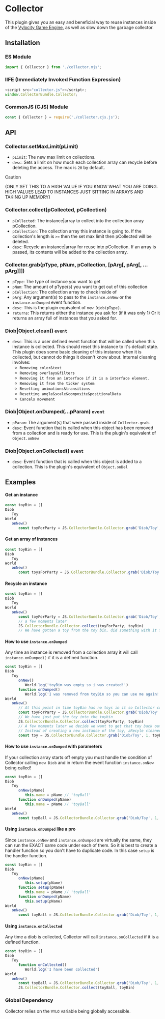 # Collector
This plugin gives you an easy and beneficial way to reuse instances inside of the [Vylocity Game Engine](https://vylocity.com), as well as slow down the garbage collector.

## Installation

### ES Module

```js
import { Collector } from './collector.mjs';
```

### IIFE (Immediately Invoked Function Expression)

```js
<script src="collector.js"></script>;
window.CollectorBundle.Collector;
```

### CommonJS (CJS) Module

```js
const { Collector } = require('./collector.cjs.js');
```

## API  
###  Collector.setMaxLimit(pLimit)
   - `pLimit`: The new max limit on collections. 
   - `desc`: Sets a limit on how much each collection array can recycle before deleting the access. The max is `20` by default. 
> [!CAUTION]  
> (ONLY SET THIS TO A HIGH VALUE IF YOU KNOW WHAT YOU ARE DOING. HIGH VALUES LEAD TO INSTANCES JUST SITTING IN ARRAYS AND TAKING UP MEMORY)  

###  Collector.collect(pCollected, pCollection)
  - `pCollected`: The instance|array to collect into the collection array pCollection.
  - `pCollection`: The collection array this instance is going to. If the collection's length is `>=` then the set max limit then pCollected will be deleted.
  - `desc`: Recycle an instance|array for reuse into pCollection. If an array is passed, its contents will be added to the collection array.

###  Collector.grab(pType, pNum, pCollection, [pArg[, pArg[, ... pArg]]])
  - `pType`: The type of instance you want to get
  - `pNum`: The amount of pType(s) you want to get out of this collection
  - `pCollection`: The collection array to check inside of
  - `pArg`: Any argument(s) to pass to the `instance.onNew` or the `instance.onDumped` event function.
  - `desc`: This is the plugin equivalent of `new Diob(pType)`. 
  - `returns`: This returns either the instance you ask for (if it was only 1) Or it returns an array full of instances that you asked for.

###  Diob|Object.clean() `event`
   - `desc`: This is a user defined event function that will be called when this instance is collected. This should reset this instance to it's default state. This plugin does some basic cleaning of this instance when it is collected, but cannot do things it doesn't know about. Internal cleaning involves:
      - `Removing color&text`
      - `Removing overlays&filters`
      - `Removing it from an interface if it is a interface element.`
      - `Removing it from the ticker system`
      - `Resetting animations&transitions`
      - `Resetting angle&scale&composite&positionalData`
      - `Cancels movement`

###  Diob|Object.onDumped(...pParam) `event`
   - `pParam`: The argument(s) that were passed inside of `Collector.grab`.
   - `desc`: Event function that is called when this object has been removed from a collection and is ready for use. This is the plugin's equivalent of `Object.onNew`

###  Diob|Object.onCollected() `event`
   - `desc`: Event function that is called when this object is added to a collection. This is the plugin's equivalent of `Object.onDel`

##  Examples  
####  Get an instance 
```js
const toyBin = []
Diob
   Toy
World
   onNew()
      const toyForParty = JS.CollectorBundle.Collector.grab('Diob/Toy', 1, toyBin) // DiobToyInstance 
```

#### Get an array of instances

```js
const toyBin = []
Diob
   Toy
World
   onNew()
      const toysForParty = JS.CollectorBundle.Collector.grab('Diob/Toy', 3, toyBin) // [DiobToyInstance, DiobToyInstance, DiobToyInstance]
```
#### Recycle an instance  

```js
const toyBin = []
Diob
   Toy
World
   onNew()
      const toyForParty = JS.CollectorBundle.Collector.grab('Diob/Toy', 1, toyBin) // DiobToyInstance
      // a few moments later
      JS.CollectorBundle.Collector.collect(toyForParty, toyBin)
      // We have gotten a toy from the toy bin, did something with it for a while, and returned it to the toy bin. Recycling rocks!
```

#### How to use `instance.onDumped`  
Any time an instance is removed from a collection array it will call `instance.onDumped()` if it is a defined function.  
```js
const toyBin = []
Diob
   Toy
      onNew()
         World.log('toyBin was empty so i was created!')
      function onDumped()
         World.log('I was removed from toyBin so you can use me again!')
World
   onNew()
      // At this point in time toyBin has no toys in it so Collector creates the instance for you
      const toyForParty = JS.CollectorBundle.Collector.grab('Diob/Toy', 1, toyBin) // DiobToyInstance
      // We have just put the toy into the toybin
      JS.CollectorBundle.Collector.collect(toyForParty, toyBin)
      // A few moments later we decide we want to get that toy back out
      // Instead of creating a new instance of the toy, aRecyle cleaned and removed the toy you previously put into toyBin
      const toy = JS.CollectorBundle.Collector.grab('Diob/Toy', 1, toyBin) // DiobToyInstance
```

#### How to use `instance.onDumped` with parameters  
If your collection array starts off empty you must handle the condition of Collector calling `new Diob` and in return the event function `instance.onNew` being called!  
```js
const toyBin = []
Diob
   Toy
      onNew(pName)
         this.name = pName // 'toyBall'
      function onDumped(pName)
         this.name = pName // 'toyBall'
World
   onNew()
      const toyBall = JS.CollectorBundle.Collector.grab('Diob/Toy', 1, toyBin, 'toyBall') // DiobToyInstance  
```

#### Using `instance.onDumped` like a pro  
Since `instance.onNew` and `instance.onDumped` are virtually the same, they can run the EXACT same code under each of them. So it is best to create a handler function so you don't have to duplicate code. In this case `setup` is the handler function.  
```js
const toyBin = []
Diob
   Toy
      onNew(pName)
         this.setup(pName)
      function setup(pName)
         this.name = pName // 'toyBall'
      function onDumped(pName)
         this.setup(pName)
World
   onNew()
      const toyBall = JS.CollectorBundle.Collector.grab('Diob/Toy', 1, toyBin, 'toyBall') // DiobToyInstance  
```

#### Using `instance.onCollected`  
Any time a diob is collected, Collector will call `instance.onCollected` if it is a defined function.  
```js
const toyBin = []
Diob
   Toy
      function onCollected()
         World.log('I have been collected')
World
   onNew()
      const toyBall = JS.CollectorBundle.Collector.grab('Diob/Toy', 1, toyBall) // DiobToyInstance
      JS.CollectorBundle.Collector.collect(toyBall, toyBin)
```

      
### Global Dependency

Collector relies on the `VYLO` variable being globally accessible.